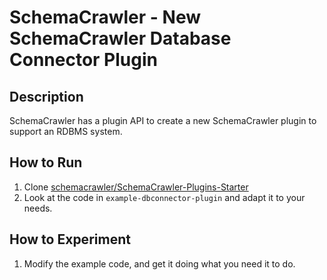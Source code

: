 # SchemaCrawler - New SchemaCrawler Database Connector Plugin

## Description
SchemaCrawler has a plugin API to create a new SchemaCrawler plugin to support an RDBMS system.

## How to Run
1. Clone [schemacrawler/SchemaCrawler-Plugins-Starter](https://github.com/schemacrawler/SchemaCrawler-Plugins-Starter)
2. Look at the code in `example-dbconnector-plugin` and adapt it to your needs.

## How to Experiment
1. Modify the example code, and get it doing what you need it to do. 
